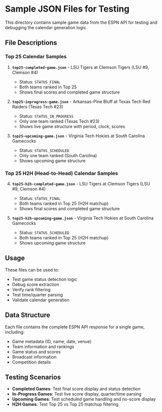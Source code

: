 # Sample JSON Files for Testing

This directory contains sample game data from the ESPN API for testing and debugging the calendar generation logic.

## File Descriptions

### Top 25 Calendar Samples

1. **`top25-completed-game.json`** - LSU Tigers at Clemson Tigers (LSU #9, Clemson #4)
   - Status: `STATUS_FINAL`
   - Both teams ranked in Top 25
   - Shows final scores and completed game structure

2. **`top25-inprogress-game.json`** - Arkansas-Pine Bluff at Texas Tech Red Raiders (Texas Tech #23)
   - Status: `STATUS_IN_PROGRESS`
   - Only one team ranked (Texas Tech #23)
   - Shows live game structure with period, clock, scores

3. **`top25-upcoming-game.json`** - Virginia Tech Hokies at South Carolina Gamecocks
   - Status: `STATUS_SCHEDULED`
   - Only one team ranked (South Carolina)
   - Shows upcoming game structure

### Top 25 H2H (Head-to-Head) Calendar Samples

4. **`top25-h2h-completed-game.json`** - LSU Tigers at Clemson Tigers (LSU #9, Clemson #4)
   - Status: `STATUS_FINAL`
   - Both teams ranked in Top 25 (H2H matchup)
   - Shows final scores and completed game structure

5. **`top25-h2h-upcoming-game.json`** - Virginia Tech Hokies at South Carolina Gamecocks
   - Status: `STATUS_SCHEDULED`
   - Both teams ranked in Top 25 (H2H matchup)
   - Shows upcoming game structure

## Usage

These files can be used to:
- Test game status detection logic
- Debug score extraction
- Verify rank filtering
- Test time/quarter parsing
- Validate calendar generation

## Data Structure

Each file contains the complete ESPN API response for a single game, including:
- Game metadata (ID, name, date, venue)
- Team information and rankings
- Game status and scores
- Broadcast information
- Competition details

## Testing Scenarios

- **Completed Games**: Test final score display and status detection
- **In-Progress Games**: Test live score display, quarter/time parsing
- **Upcoming Games**: Test scheduled game handling and no-score display
- **H2H Games**: Test Top 25 vs Top 25 matchup filtering
